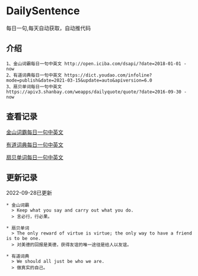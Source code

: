 # DailySentence

每日一句,每天自动获取，自动推代码

## 介绍

```
1、金山词霸每日一句中英文 http://open.iciba.com/dsapi/?date=2018-01-01 - now
2、有道词典每日一句中英文 https://dict.youdao.com/infoline?mode=publish&date=2021-03-15&update=auto&apiversion=6.0
3、扇贝单词每日一句中英文 https://apiv3.shanbay.com/weapps/dailyquote/quote/?date=2016-09-30 - now
```

## 查看记录

[金山词霸每日一句中英文](./data/iciba/)

[有道词典每日一句中英文](./data/youdao/)

[扇贝单词每日一句中英文](./data/shanbay/)

## 更新记录
2022-09-28已更新 
```
* 金山词霸
  > Keep what you say and carry out what you do.
  > 言必行，行必果。

* 扇贝单词
  > The only reward of virtue is virtue; the only way to have a friend is to be one.
  > 对美德的回报是美德，获得友谊的唯一途径是给人以友谊。

* 有道词典
  > We should all just be who we are.
  > 做真实的自己。

```
